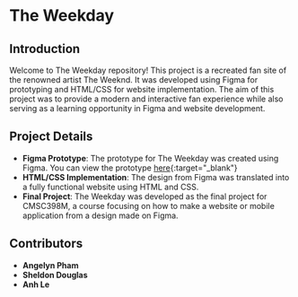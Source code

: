 # The Weekday

## Introduction

Welcome to The Weekday repository! This project is a recreated fan site of the renowned artist The Weeknd. It was developed using Figma for prototyping and HTML/CSS for website implementation. The aim of this project was to provide a modern and interactive fan experience while also serving as a learning opportunity in Figma and website development.

## Project Details

- **Figma Prototype**: The prototype for The Weekday was created using Figma. You can view the prototype [here](https://www.figma.com/file/2inrMPIqfuQyPv48IYmGz3/){:target="_blank"}
- **HTML/CSS Implementation**: The design from Figma was translated into a fully functional website using HTML and CSS.
- **Final Project**: The Weekday was developed as the final project for CMSC398M, a course focusing on how to make a website or mobile application from a design made on Figma.

## Contributors

- **Angelyn Pham**
- **Sheldon Douglas**
- **Anh Le**
